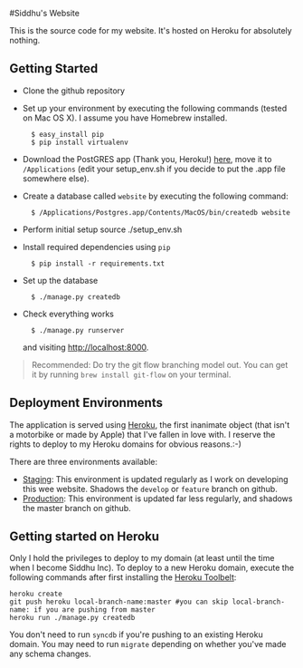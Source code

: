 #Siddhu's Website

This is the source code for my website. It's hosted on Heroku for absolutely nothing.

## Getting Started

* Clone the github repository
* Set up your environment by executing the following commands (tested on Mac OS X). I assume you have Homebrew installed.

		$ easy_install pip
		$ pip install virtualenv

* Download the PostGRES app (Thank you, Heroku!) [here](http://postgresapp.com/download), move it to `/Applications` (edit your setup_env.sh if you decide to put the .app file somewhere else).

* Create a database called `website` by executing the following command:
		
		$ /Applications/Postgres.app/Contents/MacOS/bin/createdb website

* Perform initial setup
		source ./setup_env.sh
		
* Install required dependencies using `pip`
		
		$ pip install -r requirements.txt
		
* Set up the database
	
		$ ./manage.py createdb
		
* Check everything works

		$ ./manage.py runserver
  and visiting [http://localhost:8000](http://localhost:8000).
		
> Recommended: Do try the git flow branching model out. You can get it by running `brew install git-flow` on your terminal.

## Deployment Environments

The application is served using [Heroku](http://www.heroku.com), the first inanimate object (that isn't a motorbike or made by Apple) that I've fallen in love with. I reserve the rights to deploy to my Heroku domains for obvious reasons.:-)

There are three environments available:
 
* [Staging](http://staging.siddhuw.info): This environment is updated regularly as I work on developing this wee website. Shadows the `develop` or `feature` branch on github.
* [Production](http://www.siddhuw.info): This environment is updated far less regularly, and shadows the master branch on github.

## Getting started on Heroku

Only I hold the privileges to deploy to my domain (at least until the time when I become Siddhu Inc). To deploy to a new Heroku domain, execute the following commands after first installing the [Heroku Toolbelt](https://toolbelt.heroku.com/):
	
	heroku create
	git push heroku local-branch-name:master #you can skip local-branch-name: if you are pushing from master
	heroku run ./manage.py createdb
	
You don't need to run `syncdb` if you're pushing to an existing Heroku domain. You may need to run `migrate` depending on whether you've made any schema changes.
	

	
